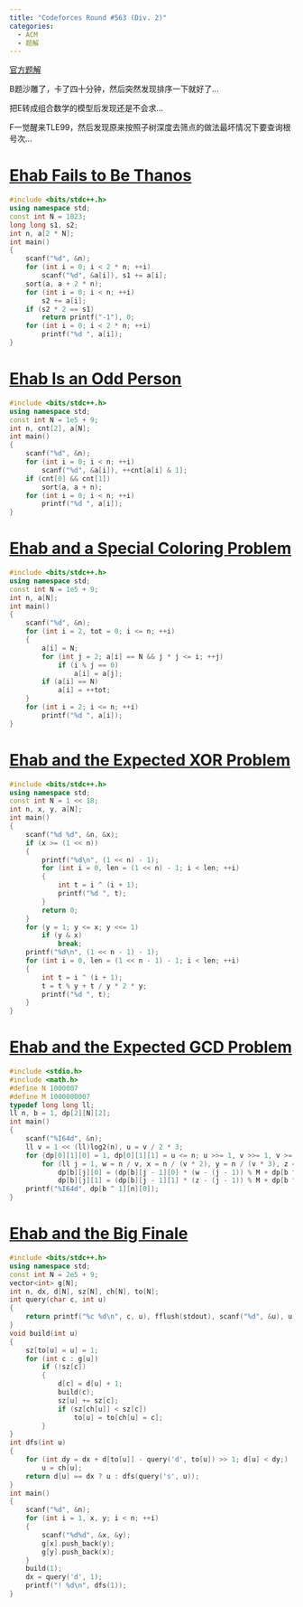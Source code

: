 ```yaml
---
title: "Codeforces Round #563 (Div. 2)"
categories:
  - ACM
  - 题解
---
```

[官方题解](https://codeforces.com/blog/entry/67388)

B题沙雕了，卡了四十分钟，然后突然发现排序一下就好了…

把E转成组合数学的模型后发现还是不会求…

F一觉醒来TLE99，然后发现原来按照子树深度去筛点的做法最坏情况下要查询根号次…
# [Ehab Fails to Be Thanos](https://vjudge.net/problem/CodeForces-1174A)
```cpp
#include <bits/stdc++.h>
using namespace std;
const int N = 1023;
long long s1, s2;
int n, a[2 * N];
int main()
{
	scanf("%d", &n);
	for (int i = 0; i < 2 * n; ++i)
		scanf("%d", &a[i]), s1 += a[i];
	sort(a, a + 2 * n);
	for (int i = 0; i < n; ++i)
		s2 += a[i];
	if (s2 * 2 == s1)
		return printf("-1"), 0;
	for (int i = 0; i < 2 * n; ++i)
		printf("%d ", a[i]);
}
```
# [Ehab Is an Odd Person](https://vjudge.net/problem/CodeForces-1174B)
```cpp
#include <bits/stdc++.h>
using namespace std;
const int N = 1e5 + 9;
int n, cnt[2], a[N];
int main()
{
	scanf("%d", &n);
	for (int i = 0; i < n; ++i)
		scanf("%d", &a[i]), ++cnt[a[i] & 1];
	if (cnt[0] && cnt[1])
		sort(a, a + n);
	for (int i = 0; i < n; ++i)
		printf("%d ", a[i]);
}
```
# [Ehab and a Special Coloring Problem](https://vjudge.net/problem/CodeForces-1174C)
```cpp
#include <bits/stdc++.h>
using namespace std;
const int N = 1e5 + 9;
int n, a[N];
int main()
{
	scanf("%d", &n);
	for (int i = 2, tot = 0; i <= n; ++i)
	{
		a[i] = N;
		for (int j = 2; a[i] == N && j * j <= i; ++j)
			if (i % j == 0)
				a[i] = a[j];
		if (a[i] == N)
			a[i] = ++tot;
	}
	for (int i = 2; i <= n; ++i)
		printf("%d ", a[i]);
}
```
# [Ehab and the Expected XOR Problem](https://vjudge.net/problem/CodeForces-1174D)
```cpp
#include <bits/stdc++.h>
using namespace std;
const int N = 1 << 18;
int n, x, y, a[N];
int main()
{
	scanf("%d %d", &n, &x);
	if (x >= (1 << n))
	{
		printf("%d\n", (1 << n) - 1);
		for (int i = 0, len = (1 << n) - 1; i < len; ++i)
		{
			int t = i ^ (i + 1);
			printf("%d ", t);
		}
		return 0;
	}
	for (y = 1; y <= x; y <<= 1)
		if (y & x)
			break;
	printf("%d\n", (1 << n - 1) - 1);
	for (int i = 0, len = (1 << n - 1) - 1; i < len; ++i)
	{
		int t = i ^ (i + 1);
		t = t % y + t / y * 2 * y;
		printf("%d ", t);
	}
}
```
# [Ehab and the Expected GCD Problem](https://vjudge.net/problem/CodeForces-1174E)
```c
#include <stdio.h>
#include <math.h>
#define N 1000007
#define M 1000000007
typedef long long ll;
ll n, b = 1, dp[2][N][2];
int main()
{
	scanf("%I64d", &n);
	ll v = 1 << (ll)log2(n), u = v / 2 * 3;
	for (dp[0][1][0] = 1, dp[0][1][1] = u <= n; u >>= 1, v >>= 1, v >= 1; b ^= 1)
		for (ll j = 1, w = n / v, x = n / (v * 2), y = n / (v * 3), z = n / u; j <= w; ++j)
			dp[b][j][0] = (dp[b][j - 1][0] * (w - (j - 1)) % M + dp[b ^ 1][j - 1][0] * (w - x) % M + dp[b ^ 1][j - 1][1] * (w - y) % M) % M,
			dp[b][j][1] = (dp[b][j - 1][1] * (z - (j - 1)) % M + dp[b ^ 1][j - 1][1] * (z - y) % M) % M;
	printf("%I64d", dp[b ^ 1][n][0]);
}
```
# [Ehab and the Big Finale](https://vjudge.net/problem/CodeForces-1174F)
```cpp
#include <bits/stdc++.h>
using namespace std;
const int N = 2e5 + 9;
vector<int> g[N];
int n, dx, d[N], sz[N], ch[N], to[N];
int query(char c, int u)
{
	return printf("%c %d\n", c, u), fflush(stdout), scanf("%d", &u), u;
}
void build(int u)
{
	sz[to[u] = u] = 1;
	for (int c : g[u])
		if (!sz[c])
		{
			d[c] = d[u] + 1;
			build(c);
			sz[u] += sz[c];
			if (sz[ch[u]] < sz[c])
				to[u] = to[ch[u] = c];
		}
}
int dfs(int u)
{
	for (int dy = dx + d[to[u]] - query('d', to[u]) >> 1; d[u] < dy;)
		u = ch[u];
	return d[u] == dx ? u : dfs(query('s', u));
}
int main()
{
	scanf("%d", &n);
	for (int i = 1, x, y; i < n; ++i)
	{
		scanf("%d%d", &x, &y);
		g[x].push_back(y);
		g[y].push_back(x);
	}
	build(1);
	dx = query('d', 1);
	printf("! %d\n", dfs(1));
}
```
